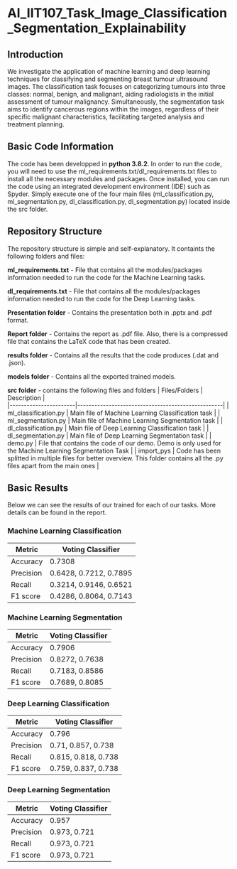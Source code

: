 # AI_IIT107_Task_Image_Classification_Segmentation_Explainability
## Introduction
We investigate the application of machine learning and deep learning techniques for classifying and segmenting breast tumour ultrasound images. The classification task focuses on categorizing tumours into three classes: normal, benign, and malignant, aiding radiologists in the initial assessment of tumour malignancy. Simultaneously, the segmentation task aims to identify cancerous regions within the images, regardless of their specific malignant characteristics, facilitating targeted analysis and treatment planning.

## Basic Code Information
The code has been developped in **python 3.8.2**. In order to run the code, you will need to use the ml_requirements.txt/dl_requirements.txt files to install all the necessary modules and packages. Once installed, you can run the code using an integrated development environment (IDE) such as Spyder. Simply execute one of the four main files (ml_classification.py, ml_segmentation.py, dl_classification.py, dl_segmentation.py) located inside the src folder.

## Repository Structure
The repository structure is simple and self-explanatory. It containts the following folders and files:

**ml_requirements.txt** - File that contains all the modules/packages information needed to run the code for the Machine Learning tasks.

**dl_requirements.txt** - File that contains all the modules/packages information needed to run the code for the Deep Learning tasks.

**Presentation folder** - Contains the presentation both in .pptx and .pdf format.

**Report folder** - Contains the report as .pdf file. Also, there is a compressed file that contains the LaTeX code that has been created.

**results folder** - Contains all the results that the code produces (.dat and .json).

**models folder** - Contains all the exported trained models.

**src folder** - contains the following files and folders
| Files/Folders         |  Description                                      |               
|-----------------------|---------------------------------------------------|
| ml_classification.py  | Main file of Machine Learning Classification task |
| ml_segmentation.py    | Main file of Machine Learning Segmentation task   |
| dl_classification.py  | Main file of Deep Learning Classification task    |
| dl_segmentation.py    | Main file of Deep Learning Segmentation task      |
| demo.py               | File that contains the code of our demo. Demo is only used for the Machine Learning Segmentation Task          |
| import_pys            | Code has been splitted in multiple files for better overview. This folder contains all the .py files apart from the main ones |

## Basic Results
Below we can see the results of our trained for each of our tasks. More details can be found in the report.

### Machine Learning Classification
| Metric    | Voting Classifier             | 
|-----------|-------------------------------|
| Accuracy  | 0.7308                        |
| Precision | 0.6428,    0.7212,    0.7895  |
| Recall    | 0.3214,    0.9146,    0.6521  | 
| F1 score  | 0.4286,    0.8064,    0.7143  |

### Machine Learning Segmentation
| Metric    | Voting Classifier | 
|-----------|-----------------|
| Accuracy  | 0.7906          |
| Precision | 0.8272, 0.7638  |
| Recall    | 0.7183, 0.8586  | 
| F1 score  | 0.7689, 0.8085  |

### Deep Learning Classification
| Metric    | Voting Classifier    | 
|-----------|----------------------|
| Accuracy  | 0.796                |
| Precision | 0.71,  0.857, 0.738  |
| Recall    | 0.815, 0.818, 0.738  | 
| F1 score  | 0.759, 0.837, 0.738  |

### Deep Learning Segmentation
| Metric    | Voting Classifier | 
|-----------|-----------------|
| Accuracy  | 0.957         |
| Precision | 0.973, 0.721  |
| Recall    | 0.973, 0.721  | 
| F1 score  | 0.973, 0.721  |
